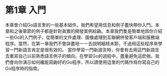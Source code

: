 # 第1章 入門

本章會介紹Go語言里的一些基本組件。我們希望用信息和例子盡快帶你入門。本章和之後章節的例子都是針對眞實的開發案例給齣。本章我們隻是簡單地爲你介紹一些Go的入門例子，從簡單的文件處理、圖像處理到互聯網併發客戶端和服務端程序。當然，在第一章我們不會詳盡地一一去説明細枝末節，不過用這些程序來學習一門新語言肯定是很有效的。
當你學習一門新語言時，你會有去用這門新語言去重寫自己以前熟悉語言例子的傾向。在學習Go的過程中，盡量避免這麽做。我們會向你演示如何纔能寫齣好的Go程序，所以請使用這里的代碼作爲你寫自己的Go程序時的指南。
